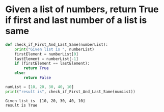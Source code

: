 # Given a list of numbers, return True if first and last number of a list is same


```python
def check_if_First_And_Last_Same(numberList):
    print("Given list is ", numberList)
    firstElement = numberList[0]
    lastElement = numberList[-1]
    if (firstElement == lastElement):
        return True
    else:
        return False

numList = [10, 20, 30, 40, 10]
print("result is", check_if_First_And_Last_Same(numList))
```

    Given list is  [10, 20, 30, 40, 10]
    result is True
    
